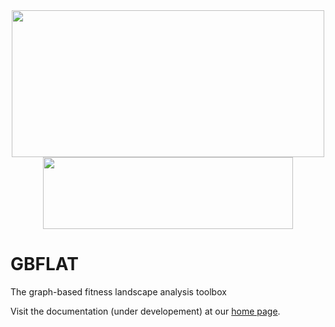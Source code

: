 <div class="item1" style="text-align:center">
    <img src="3d_GBFLAT.png" width="500px", height="235px", class="center">
</div>

<div class="item1" style="text-align:center">
    <img src="GBFLAT_logo.png" width="400px", height="115px", class="center">
</div>

# GBFLAT
The graph-based fitness landscape analysis toolbox

Visit the documentation (under developement) at our [home page](https://colalab.ai/docs/research/landscapes/).

